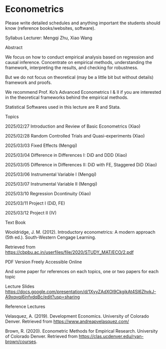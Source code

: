 # Econometrics

Please write detailed schedules and anything important the students should know (reference books/websites, software).

Syllabus
Lecturer: Mengqi Zhu, Xiao Wang

Abstract

We focus on how to conduct empirical analysis based on regression and causal inference.
Concentrate on empirical methods, understanding the framework, interpreting the results, and checking for robustness.

But we do not focus on theoretical (may be a little bit but without details) framework and proofs.

We recommend Prof. Ko’s Advanced Econometrics I & II if you are interested in the theoretical frameworks behind the empirical methods. 

Statistical Softwares used in this lecture are R and Stata.


Topics

2025/02/27 Introduction and Review of Basic Econometrics (Xiao)

2025/02/28 Random Controlled Trials and Quasi-experiments (Xiao)

2025/03/03 Fixed Effects (Mengqi)

2025/03/04 Difference in Differences I: DiD and DDD  (Xiao)

2025/03/05 Difference in Differences II: DiD with FE, Staggered DiD (Xiao)

2025/03/06 Instrumental Variable I (Mengqi)

2025/03/07 Instrumental Variable II (Mengqi)

2025/03/10 Regression Dcontinuity (Xiao)

2025/03/11 Project I (DiD, FE)

2025/03/12 Project II (IV)

Text Book

Wooldridge, J. M. (2012). Introductory econometrics: A modern approach (5th ed.). South-Western Cengage Learning. 

Retrieved from https://cbpbu.ac.in/userfiles/file/2020/STUDY_MAT/ECO/2.pdf

PDF Version Freely Accessible Online

And some paper for references on each topics, one or two papers for each topic

Lecture Slides
https://docs.google.com/presentation/d/1XyyZAdXOl9CkgikAt4SI6ZhvkJ-A9xqvqj6infvdqBc/edit?usp=sharing


Reference Lectures

Velasquez, A. (2019). Development Economics. University of Colorado Denver. Retrieved from https://www.andreapvelasquez.com/

Brown, R. (2020). Econometric Methods for Empirical Research. University of Colorado Denver. Retrieved from https://clas.ucdenver.edu/ryan-brown/courses.





